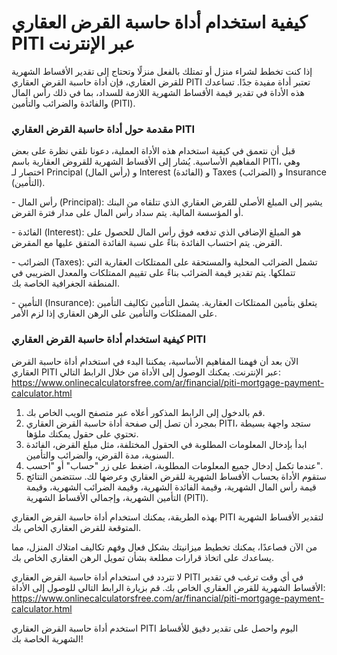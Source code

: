 كيفية استخدام أداة حاسبة القرض العقاري PITI عبر الإنترنت
========================================================

إذا كنت تخطط لشراء منزل أو تمتلك بالفعل منزلًا وتحتاج إلى تقدير الأقساط الشهرية للقرض العقاري، فإن أداة حاسبة القرض العقاري PITI تعتبر أداة مفيدة جدًا. تساعدك هذه الأداة في تقدير قيمة الأقساط الشهرية اللازمة للسداد، بما في ذلك رأس المال والفائدة والضرائب والتأمين (PITI).

### مقدمة حول أداة حاسبة القرض العقاري PITI

قبل أن نتعمق في كيفية استخدام هذه الأداة العملية، دعونا نلقي نظرة على بعض المفاهيم الأساسية. يُشار إلى الأقساط الشهرية للقروض العقارية باسم PITI، وهي اختصار لـ Principal (رأس المال) و Interest (الفائدة) و Taxes (الضرائب) و Insurance (التأمين).

\- رأس المال (Principal): يشير إلى المبلغ الأصلي للقرض العقاري الذي تتلقاه من البنك أو المؤسسة المالية. يتم سداد رأس المال على مدار فترة القرض.

\- الفائدة (Interest): هو المبلغ الإضافي الذي تدفعه فوق رأس المال للحصول على القرض. يتم احتساب الفائدة بناءً على نسبة الفائدة المتفق عليها مع المقرض.

\- الضرائب (Taxes): تشمل الضرائب المحلية والمستحقة على الممتلكات العقارية التي تتملكها. يتم تقدير قيمة الضرائب بناءً على تقييم الممتلكات والمعدل الضريبي في المنطقة الجغرافية الخاصة بك.

\- التأمين (Insurance): يتعلق بتأمين الممتلكات العقارية. يشمل التأمين تكاليف التأمين على الممتلكات والتأمين على الرهن العقاري إذا لزم الأمر.

### كيفية استخدام أداة حاسبة القرض العقاري PITI

الآن بعد أن فهمنا المفاهيم الأساسية، يمكننا البدء في استخدام أداة حاسبة القرض العقاري PITI عبر الإنترنت. يمكنك الوصول إلى الأداة من خلال الرابط التالي: <https://www.onlinecalculatorsfree.com/ar/financial/piti-mortgage-payment-calculator.html>

1. قم بالدخول إلى الرابط المذكور أعلاه عبر متصفح الويب الخاص بك.
2. بمجرد أن تصل إلى صفحة أداة حاسبة القرض العقاري PITI، ستجد واجهة بسيطة تحتوي على حقول يمكنك ملؤها.
3. ابدأ بإدخال المعلومات المطلوبة في الحقول المختلفة، مثل مبلغ القرض، الفائدة السنوية، مدة القرض، والضرائب والتأمين.
4. عندما تكمل إدخال جميع المعلومات المطلوبة، اضغط على زر "حساب" أو "احسب".
5. ستقوم الأداة بحساب الأقساط الشهرية للقرض العقاري وعرضها لك. ستتضمن النتائج قيمة رأس المال الشهرية، وقيمة الفائدة الشهرية، وقيمة الضرائب الشهرية، وقيمة التأمين الشهرية، وإجمالي الأقساط الشهرية (PITI).

بهذه الطريقة، يمكنك استخدام أداة حاسبة القرض العقاري PITI لتقدير الأقساط الشهرية المتوقعة للقرض العقاري الخاص بك.

من الآن فصاعدًا، يمكنك تخطيط ميزانيتك بشكل فعال وفهم تكاليف امتلاك المنزل، مما يساعدك على اتخاذ قرارات مطلعة بشأن تمويل الرهن العقاري الخاص بك.

لا تتردد في استخدام أداة حاسبة القرض العقاري PITI في أي وقت ترغب في تقدير الأقساط الشهرية للقرض العقاري الخاص بك. قم بزيارة الرابط التالي للوصول إلى الأداة: <https://www.onlinecalculatorsfree.com/ar/financial/piti-mortgage-payment-calculator.html>

استخدم أداة حاسبة القرض العقاري PITI اليوم واحصل على تقدير دقيق للأقساط الشهرية الخاصة بك!